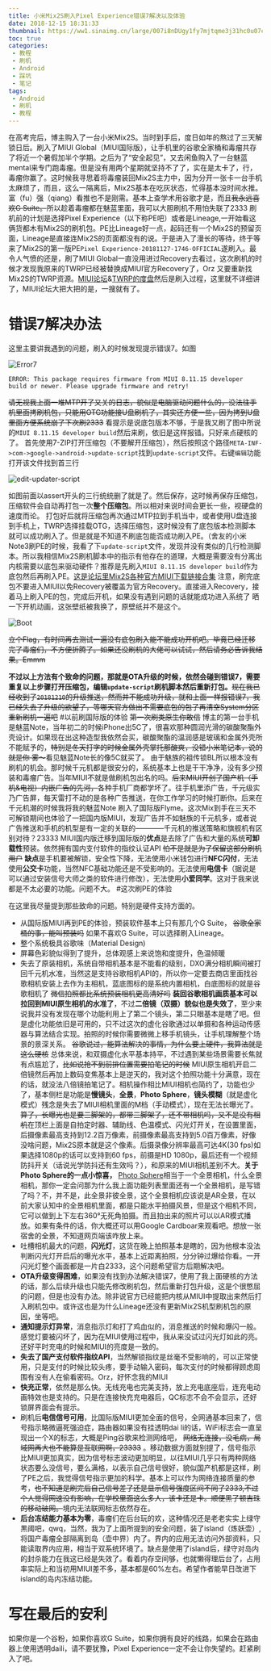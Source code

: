 ```yaml
---
title: 小米Mix2S刷入Pixel Experience错误7解决以及体验
date: 2018-12-15 18:31:33
thumbnail: https://ww1.sinaimg.cn/large/007i8nDUgy1fy7mjtqme3j31hc0u07cz.jpg
toc: true
categories:
 - 教程
 - 刷机
 - Android
 - 踩坑
 - 笔记
tags:
 - Android
 - 刷机
 - 教程
---
```

在高考完后，博主购入了一台小米Mix2S。当时到手后，度日如年的熬过了三天解锁日后。刷入了MIUI Global（MIUI国际版），让手机里的谷歌全家桶和毒瘤共存了将近一个暑假加半个学期。之后为了“安全起见”，又去闲鱼购入了一台魅蓝mental来专门跑毒瘤。但是没有用两个星期就坚持不了了，实在是太卡了，行，毒瘤你赢了。这时候我寻思着将毒瘤装回Mix2S主力中，因为分开一张卡一台手机太麻烦了，而且，这么一隔离后，Mix2S基本在吃灰状态，忙得基本没时间水推。富（fu）强（qiang）看推也不是刚需。基本上查学术用谷歌才是，而且~~我永远喜欢G Suite。~~所以趁着毒瘤都在魅蓝里面，我可以大胆刷机不用怕失联了2333
刷机前的计划是选择Pixel Experience（以下称PE吧）或者是Lineage,一开始看这俩货都木有Mix2S的刷机包。PE比Lineage好一点，起码还有一个Mix2S的预留页面，Lineage是直接连Mix2S的页面都没有的说。于是进入了漫长的等待，终于等来了Mix2S的第一版PE`Pixel Experience-20181127-1746-OFFICIAL`遂刷入。最令人气愤的还是，刷了MIUI Global一直没用进过Recovery去看过，这次刷机的时候才发现我原来的TWRP已经被替换成MIUI官方Recovery了，Orz
又要重新找Mix2S的TWRP资源。[MIUI论坛](http://www.miui.com/thread-15615906-2-1.html)&[TWRP的度盘](http://www.miui.com/thread-15615906-1-1.html)然后是刷入过程，这里就不详细讲了，MIUI论坛大把大把的是，一搜就有了。

<!--more-->

# 错误7解决办法
这里主要讲我遇到的问题，刷入的时候发现提示错误7。如图

![Error7](http://ww1.sinaimg.cn/large/007i8nDUgy1fy5hc4d2tlj311z234x6p.jpg)

```
ERROR: This package requires firmware from MIUI 8.11.15 developer build or newer. Please upgrade firmware and retry!
```
~~请无视我上面一堆MTP开了又关的日志，貌似是电脑驱动问题什么的，没法往手机里面拷刷机包，只能用OTG功能接U盘刷机了，其实还方便一些，因为拷到U盘里面方便系统崩了下次刷2333~~
看提示是说底包版本不够，于是我又刷了图中所说的`MIUI 8.11.15 developer build`然后来刷，依旧是这样报错。只好来点硬核的了。
首先使用7-ZIP打开压缩包（不要解开压缩包），然后按照这个路径`META-INF->com->google->android->update-script`找到`update-script`文件。右键`编辑`功能打开该文件找到首三行

![edit-updater-script](http://ww1.sinaimg.cn/large/007i8nDUgy1fy5j7tszexj30y50i4n6t.jpg)

如图前面以assert开头的三行统统删了就是了。然后保存，这时候再保存压缩包，压缩软件会自动再打包一次**整个压缩包**。所以相对来说时间会更长一些，视硬盘的速度而论。
打包好后就将压缩包再次通过MTP拉到手机当中，或者使用U盘连接到手机上，TWRP选择挂载OTG，选择压缩包，这时候没有了底包版本检测脚本就可以成功刷入了。但是就是不知道不刷底包能否成功刷入PE。（舍友的小米Note3刷PE的时候，我看了下`update-script`文件，发现并没有类似的几行检测脚本。所以我相信Mix2S刷机脚本中的指示有他存在的道理，大概是需要没有分离出内核需要以底包来驱动硬件？推荐是先刷入`MIUI 8.11.15 developer build`作为底包然后再刷入PE。[这是论坛里Mix2S各种官方MIUI下载链接合集](https://www.miui.com/thread-13660832-1-1.html) 注意，刷完底包不要进入MIUI以免Recovery被覆盖为官方Recovery。直接进入Recovery，接着马上刷入PE的包，完成后开机，如果没有遇到问题的话就能成功进入系统了
晒一下开机动画，这张壁纸被我换了，原壁纸并不是这个。

![Boot](http://ww1.sinaimg.cn/large/007i8nDUgy1fy7bslv83eg308w08wu0y.gif)

~~立个Flag，有时间再去测试一遍没有底包刷入能不能成功开机吧。毕竟已经迁移完了毒瘤们，不方便折腾了。如果还没刷机的大佬可以试试，然后请务必告诉我结果。Emmm~~

**不过以上方法有个致命的问题，那就是OTA升级的时候，依然会碰到错误7，需要重复以上步骤打开压缩包，编辑`update-script`刷机脚本然后重新打包。**~~现在我已经收到了`20181210`的升级推送，然而并不能成功升级，就和上面一样报错误7，我已经失去了升级的欲望了，等哪天官方做出不需要底包的包了再清空System分区重新刷机一遍吧~~
#以前刷国际版的体验
~~第一次刷类原生你敢信~~
博主的第一台手机是魅蓝Note，当年初二的时候iPhone出5C了，很喜欢那种圆润光滑的碳酸聚酯外壳设计。如果现在出这种造型我依然会买，碳酸聚酯的温润感是玻璃和金属外壳所不能赋予的，~~特别是冬天打字的时候金属外壳掌托那酸爽，没错小米笔记本，说的就是你 雾～~~看见魅蓝Note长的像5C就买了。
由于魅族的祖传锁BL所以根本没有刷机的机会。那时候千元机都是很安分的，系统基本上也是干干净净，没有多少预装和毒瘤广告。当年MIUI不就是做刷机包出名的吗。~~后来MIUI开创了国产机（手机&电视）内嵌广告的先河，~~各种手机厂商都学坏了。往手机里添广告，千元级实乃广告屏，每天雷打不动的是各种广告推送，在你工作学习的时候打断你。后来在千元机潮的时候我将我的魅蓝Note 刷入了国际版Flyme。这次Mix到手在三天不可解锁期间也体验了一把国内版MIUI，发现广告并不如魅族的千元机多，或者说广告推送和手机的机型是有一定的关联的————千元机的推送策略和旗舰机有区别对待？23333 
MIUI国内版迁移到国际版的**优点**是去除了广告和大量的系统**可卸载性**预装。依然拥有国内支付软件的指纹认证API ~~怕不是就是为了保留这部分刷机用户~~ **缺点**是手机要被解锁，安全性下降，无法使用小米钱包进行**NFC闪付**，无法使用**公交卡**功能，当然NFC基础功能还是不受影响的。无法使用**电信卡**（据说是可以通过安装信号大师之类的软件进行修改），无法使用**小爱同学**。这对于我来说都是不太必要的功能。问题不大。
#这次刷PE的体验

在这里我尽量提到那些致命的问题。特别是硬件支持方面的。

 - 从国际版MIUI再到PE的体验，预装软件基本上只有那几个G Suite， ~~谷歌全家桶的事，能叫预装吗~~ 如果不喜欢G Suite，可以选择刷入Lineage。
 - 整个系统极具谷歌味（Material Design)
 - 屏幕色彩貌似得到了提升，总体观感上来说饱和度提升，色温倾暖
 - 失去了原装相机，系统自带相机基本是不能看的级别，DXO满分相机瞬间被打回千元机水准，当然这是支持谷歌相机API的，所以你一定要去商店里面找谷歌相机安装上去作为主相机，蓝底图标的是系统内置相机，白底图标的就是谷歌相机了 ~~微信拍照都比系统预装相机更高清好吗~~ **装回谷歌相机画质基本可以拉回到MIUI原生相机的水准了**，不过**二倍镜（双摄）貌似也是失效了**，至少来说我并没有发现在哪个功能利用上了第二个镜头，第二只眼基本是瞎了吧。但是虚化功能依旧是可用的，只不过这次的虚化谷歌通过以单摄和各种运动传感器与算法结合实现。拍照的时候你需要微微上移手机镜头，让手机理解整个场景的景深关系。 ~~谷歌说过，能算法解决的事情，为什么要上硬件，我算法就是这么硬核~~ 总体来说，和双摄虚化水平基本持平，不过遇到某些场景需要长焦就有点尴尬了，~~比如说抢不到前排位置需要拍笔记的时候~~ MIUI原生相机开启二倍镜然后再加上数码变焦基本上是逆天的，我对这个拍照功能十分满意，现在的话，就没法八倍镜拍笔记了。相机操作相比MIUI相机也简约了，功能也少了，基本侧栏是功能是**慢镜头**，**全景**，**Photo Sphere**，**镜头模糊**（就是虚化模式）残念是失去了MIUI相机里面的M档（手动模式），现在无法长曝光了。~~算了，长曝光也是要三脚架的，都带三脚架了，还不带相机吗，又不是没有相机~~在顶栏上面是自拍定时器、辅助线、色温模式、闪光灯开关，在设置里面，后摄像素最高支持到12.2百万像素，前摄像素最高支持到5.0百万像素，好像没啥问题，Mix2S原本就是这个像素。后摄录像分辨率最高可达4K(30 fps)如果选择1080p的话可以支持到60 fps，前摄是HD 1080p，最后还有一个视频防抖开关（话说光学防抖还有生效吗？），和原来的MIUI相机差别不大。**关于Photo Sphere的一点小惊喜，** [Photo Sphere](https://www.youtube.com/watch?time_continue=55&v=NPs3eIiWRaw)相当于一个全景相机，什么全景相机，那你一定会问那为什么我上面功能列表里面还有一个全景相机，是写错了吗？不，并不是，此全景非彼全景，这个全景相机应该说是AR全景，在以前大家认知中的全景相机里面，都是只能水平拍摄风景，但是这个相机不同，它可以做到上下左右360°无死角拍摄。而且拍出来的照片可以以AR模式播放。如果有条件的话，你大概还可以用Google Cardboar来观看吧。想放一张宿舍的全景，不知道网页端该咋放上来。
 - 吐槽相机最大的问题，**闪光灯**，这货在晚上拍照基本是瞎的，因为他根本没法判断闪光灯开启后的曝光水平，基本上近距离拍照，分分钟过爆给你看。一开闪光灯整个画面都是一片白2333，这个问题希望官方后期解决吧。
 - **OTA升级变得困难**，如果没有找到办法解决错误7，使用了我上面硬核的方法的话，那么后续升级也只能先修改刷机包，然后重新打包升级，这是个很憋屈的问题，但是也没有办法。除非说官方已经能把内核从MIUI中提取出来然后打入刷机包中。或许这也是为什么Lineage还没有更新Mix2S机型刷机包的原因，坐等吧。
 - **通知提示灯异常**，消息指示灯和打了鸡血似的，消息推送的时候和爆闪一般。感觉灯要被闪坏了，因为在MIUI使用过程中，我从来没试过闪光灯如此的亮。还好平时充电的时候和MIUI的亮度是一致的。
 - **失去了国产支付软件指纹API**，当然解锁指纹是丝毫不受影响的，可以正常使用，只是支付的时候比较头疼，要手动输入密码，每次支付的时候都得顾虑周围有没有人在偷看密码。Orz，好怀念我的MIUI
 - **快充正常**，依然是那么快。无线充电也完美支持，放上充电底座后，连充电动画特效也是支持的。只是在连接快充充电器后，QC标志不会不会显示，还好锁屏界面会有提示。
 - 刷机后**电信信号可用**，比国际版MIUI更加全面的信号，全网通基本回来了，信号指示略微逼死强迫症，路由器如果没有挂透明dai li的话，WiFi标志会一直呈现出一个X的标志，大概是Ping谷歌来检测网络吧， ~~网络无连接，没毛病，局域网再大也不能算是互联网啊，23333~~ 。移动数据方面就别提了，信号指示比MIUI更加真实，因为信号标志波动更加明显，以往MIUI几乎只有两种网络状态要么没信号，要么满格，以表示自己信号很好，貌似国产机都是这样，刷了PE之后，我觉得信号指示更加的科学。基本上可以作为网络连接质量的参考，~~也不知道是刷完后自己信号差了还是显示信号强度区间不同了2333,不过个人觉得网速没有影响，在学校里面这么多人，该卡还是卡。顺便黑了顿吉珠的移动破网。~~境内无法联网标志依然存在。
 - **后台冻结能力基本为零**，毒瘤们在后台玩的欢，这种情况还是老老实实上绿守黒阈吧，qwq，当然，我为了上面所提到的安全问题，装了island（炼妖壶）,将国产毒瘤全部隔离到岛（壶中界）内了。界内的应用无法访问外部资料，只能读取界内应用，相当于双系统环境了。缺点是使用了island后，绿守对岛内的封杀能力在我这已经是失效了。看着内存空间够，也就懒得理后台了，占用率实际上和当初用MIUI差不多，基本都是60%左右。希望作者能早日改进下island的岛内冻结功能。

# 写在最后的安利

如果你是一个谷粉，如果你喜欢G Suite，如果你拥有良好的线路，如果会在路由器上使用透明daili，请不要犹豫，Pixel Experience一定不会让你失望的。赶紧刷入了吧。